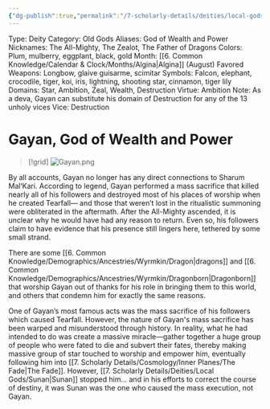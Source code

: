 ```yaml
---
{"dg-publish":true,"permalink":"/7-scholarly-details/deities/local-gods/gayan/"}
---
```



Type: Deity
Category: Old Gods
Aliases: God of Wealth and Power
Nicknames: The All-Mighty, The Zealot, The Father of Dragons
Colors: Plum, mulberry, eggplant, black, gold
Month: [[6. Common Knowledge/Calendar & Clock/Months/Algina\|Algina]] (August)
Favored Weapons: Longbow, glaive guisarme, scimitar
Symbols: Falcon, elephant, crocodile, tiger, koi, iris, lightning, shooting star, cinnamon, tiger lily
Domains: Star, Ambition, Zeal, Wealth, Destruction
Virtue: Ambition 
Note: As a deva, Gayan can substitute his domain of Destruction for any of the 13 unholy vices
Vice: Destruction

# Gayan, God of Wealth and Power

>[!grid]
![Gayan.png](/img/user/x.%20Assets/Attachments/Images/NPC%20Compendium/Gayan.png)

By all accounts, Gayan no longer has any direct connections to Sharum Mal’Kari. According to legend, Gayan performed a mass sacrifice that killed nearly all of his followers and destroyed most of his places of worship when he created Tearfall— and those that weren’t lost in the ritualistic summoning were obliterated in the aftermath. After the All-Mighty ascended, it is unclear why he would have had any reason to return. Even so, his followers claim to have evidence that his presence still lingers here, tethered by some small strand.

There are some [[6. Common Knowledge/Demographics/Ancestries/Wyrmkin/Dragon\|dragons]] and [[6. Common Knowledge/Demographics/Ancestries/Wyrmkin/Dragonborn\|Dragonborn]] that worship Gayan out of thanks for his role in bringing them to this world, and others that condemn him for exactly the same reasons.

One of Gayan’s most famous acts was the mass sacrifice of his followers which caused Tearfall. However, the nature of Gayan's mass sacrifice has been warped and misunderstood through history. In reality, what he had intended to do was create a massive miracle—gather together a huge group of people who were fated to die and subvert their fates, thereby making massive group of star touched to worship and empower him, eventually following him into [[7. Scholarly Details/Cosmology/Inner Planes/The Fade\|The Fade]]. However, [[7. Scholarly Details/Deities/Local Gods/Sunan\|Sunan]] stopped him... and in his efforts to correct the course of destiny, it was Sunan was the one who caused the mass execution, not Gayan.